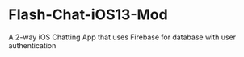 # Flash-Chat-iOS13-Mod
A 2-way iOS Chatting App that uses Firebase for database with user authentication
